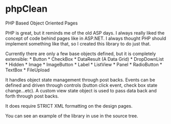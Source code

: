phpClean
========

PHP Based Object Oriented Pages

PHP is great, but it reminds me of the old ASP days.  I always really liked the
concept of code behind pages like in ASP.NET.  I always thought PHP should 
implement something like that, so I created this library to do just that.

Currently there are only a few base objects defined, but it is completely extensible:
	* Button
	* CheckBox
	* DataResult (A Data Grid)
	* DropDownList
	* Hidden
	* Image
	* ImageButton
	* Label
	* ListView
	* Panel
	* RadioButton
	* TextBox
	* FileUpload

It handles object state management through post backs.  Events can be defined and
driven through controls (button click event, check box state change...etc).  A
custom view state object is used to pass data back and forth through post backs.

It does require STRICT XML formatting on the design pages.

You can see an example of the library in use in the source tree.